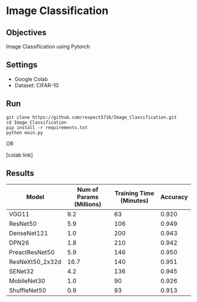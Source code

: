 # Image Classification


## Objectives

Image Classification using Pytorch



## Settings

* Google Colab
* Dataset: CIFAR-10



## Run

```
git clone https://github.com/respect5716/Image_Classification.git
cd Image_Classification
pip install -r requirements.txt
python main.py
```

OR

[colab link]



## Results

| Model           | Num of Params (Millions) | Training Time (Minutes) | Accuracy |
| --------------- | ------------------------ | ----------------------- | -------- |
| VGG11           | 9.2                      | 63                      | 0.920    |
| ResNet50        | 5.9                      | 106                     | 0.949    |
| DenseNet121     | 1.0                      | 200                     | 0.943    |
| DPN26           | 1.8                      | 210                     | 0.942    |
| PreactResNet50  | 5.9                      | 146                     | 0.950    |
| ResNeXt50_2x32d | 16.7                     | 140                     | 0.951    |
| SENet32         | 4.2                      | 136                     | 0.945    |
| MobileNet30     | 1.0                      | 90                      | 0.926    |
| ShuffleNet50    | 0.9                      | 93                      | 0.913    |

